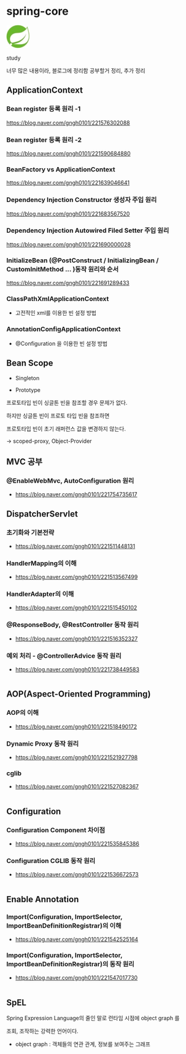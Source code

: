 # spring-core

![logo](/doc/img/logo.jpg)

study

너무 많은 내용이라, 블로그에 정리함
공부할거 정리, 추가 정리

## ApplicationContext

### Bean register 등록 원리 -1
https://blog.naver.com/gngh0101/221576302088

### Bean register 등록 원리 -2
https://blog.naver.com/gngh0101/221590684880

### BeanFactory vs ApplicationContext 
https://blog.naver.com/gngh0101/221639046641

### Dependency Injection Constructor 생성자 주입 원리
https://blog.naver.com/gngh0101/221683567520

### Dependency Injection Autowired Filed Setter 주입 원리
https://blog.naver.com/gngh0101/221690000028

### InitializeBean (@PostConstruct / InitializingBean / CustomInitMethod ... )동작 원리와 순서 
https://blog.naver.com/gngh0101/221691289433


### ClassPathXmlApplicationContext

- 고전적인 xml를 이용한 빈 설정 방법

### AnnotationConfigApplicationContext

- @Configuration 을 이용한 빈 설정 방법


## Bean Scope

- Singleton

- Prototype

프로토타입 빈이 싱글톤 빈을 참조할 경우 문제가 없다.

하지만 싱글톤 빈이 프로토 타입 빈을 참조하면 

프로토타입 빈이 초기 래퍼런스 값을 변경하지 않는다. 

-> scoped-proxy, Object-Provider


## MVC 공부

### @EnableWebMvc, AutoConfiguration 원리

- https://blog.naver.com/gngh0101/221754735617

## DispatcherServlet

### 초기화와 기본전략
- https://blog.naver.com/gngh0101/221511448131

### HandlerMapping의 이해
- https://blog.naver.com/gngh0101/221513567499

### HandlerAdapter의 이해 
- https://blog.naver.com/gngh0101/221515450102

### @ResponseBody, @RestController 동작 원리
- https://blog.naver.com/gngh0101/221516352327

### 예외 처리 - @ControllerAdvice  동작 원리

- https://blog.naver.com/gngh0101/221738449583

```
```

## AOP(Aspect-Oriented Programming)

### AOP의 이해
- https://blog.naver.com/gngh0101/221518490172

### Dynamic Proxy 동작 원리
- https://blog.naver.com/gngh0101/221521927798

### cglib
- https://blog.naver.com/gngh0101/221527082367

```
```
## Configuration 

### Configuration Component 차이점 
- https://blog.naver.com/gngh0101/221535845386

### Configuration CGLIB 동작 원리
- https://blog.naver.com/gngh0101/221536672573

```
```
## Enable Annotation

### Import(Configuration, ImportSelector, ImportBeanDefinitionRegistrar)의 이해

- https://blog.naver.com/gngh0101/221542525164

### Import(Configuration, ImportSelector, ImportBeanDefinitionRegistrar)의 동작 원리

- https://blog.naver.com/gngh0101/221547017730


```
```

## SpEL 
Spring Expression Language의 줄인 말로 런타임 시점에 object graph 를

조회, 조작하는 강력한 언어이다. 

- object graph : 객체들의 연관 관계, 정보를 보여주는 그래프



